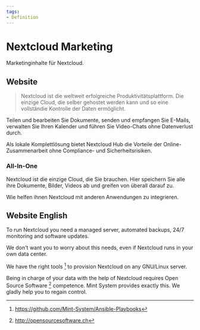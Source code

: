 ```yaml
---
tags:
- Definition
---
```

# Nextcloud Marketing

Marketinginhalte für Nextcloud.

## Website

> Nextcloud ist die weltweit erfolgreiche Produktivitätsplattform. Die einzige Cloud, die selber gehostet werden kann und so eine vollständie Kontrolle der Daten ermöglicht.

Teilen und bearbeiten Sie Dokumente, senden und empfangen Sie E-Mails, verwalten Sie Ihren Kalender und führen Sie Video-Chats ohne Datenverlust durch.

Als lokale Komplettlösung bietet Nextcloud Hub die Vorteile der Online-Zusammenarbeit ohne Compliance- und Sicherheitsrisiken.

### All-In-One

Nextcloud ist die einzige Cloud, die Sie brauchen. Hier speichern Sie alle ihre Dokumente, Bilder, Videos ab und greifen von überall darauf zu.

Wie helfen ihnen Nextcloud mit anderen Anwendungen zu integrieren.

## Website English

To run Nextcloud you need a managed server, automated backups, 24/7 monitoring and software updates.

We don't want you to worry about this needs, even if Nextcloud runs in your own data center.

We have the right tools [^1] to provision Nextcloud on any GNU/Linux server.

Being in charge of your data with the help of Nextcloud requires Open Source Software [^2] competence. Mint System provides exactly this. We gladly help you to regain control.

[^1]: https://github.com/Mint-System/Ansible-Playbooks
[^2]: http://opensourcesoftware.ch